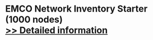 # EMCO Network Inventory Starter (1000 nodes)<br />[>> Detailed information](https://secure.shareit.com/shareit/product.html?productid=300280752&affiliateid=200057808)